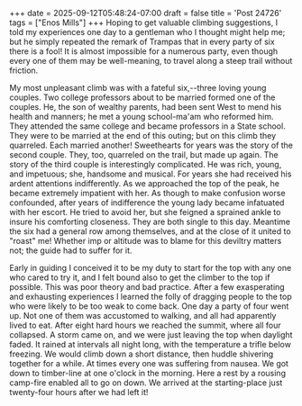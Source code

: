 +++
date = 2025-09-12T05:48:24-07:00
draft = false
title = 'Post 24726'
tags = ["Enos Mills"]
+++
Hoping to get valuable climbing suggestions, I told my experiences one day to a gentleman who I thought might help me; but he simply repeated the remark of Trampas that in every party of six there is a fool! It is almost impossible for a numerous party, even though every one of them may be well-meaning, to travel along a steep trail without friction.

My most unpleasant climb was with a fateful six,--three loving young couples. Two college professors about to be married formed one of the couples. He, the son of wealthy parents, had been sent West to mend his health and manners; he met a young school-ma'am who reformed him. They attended the same college and became professors in a State school. They were to be married at the end of this outing; but on this climb they quarreled. Each married another! Sweethearts for years was the story of the second couple. They, too, quarreled on the trail, but made up again. The story of the third couple is interestingly complicated. He was rich, young, and impetuous; she, handsome and musical. For years she had received his ardent attentions indifferently. As we approached the top of the peak, he became extremely impatient with her. As though to make confusion worse confounded, after years of indifference the young lady became infatuated with her escort. He tried to avoid her, but she feigned a sprained ankle to insure his comforting closeness. They are both single to this day. Meantime the six had a general row among themselves, and at the close of it united to "roast" me! Whether imp or altitude was to blame for this deviltry matters not; the guide had to suffer for it.

Early in guiding I conceived it to be my duty to start for the top with any one who cared to try it, and I felt bound also to get the climber to the top if possible. This was poor theory and bad practice. After a few exasperating and exhausting experiences I learned the folly of dragging people to the top who were likely to be too weak to come back. One day a party of four went up. Not one of them was accustomed to walking, and all had apparently lived to eat. After eight hard hours we reached the summit, where all four collapsed. A storm came on, and we were just leaving the top when daylight faded. It rained at intervals all night long, with the temperature a trifle below freezing. We would climb down a short distance, then huddle shivering together for a while. At times every one was suffering from nausea. We got down to timber-line at one o'clock in the morning. Here a rest by a rousing camp-fire enabled all to go on down. We arrived at the starting-place just twenty-four hours after we had left it!
